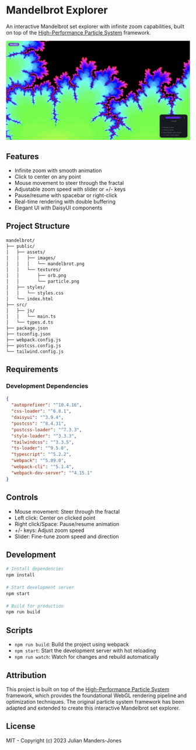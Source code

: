 # Mandelbrot Explorer

An interactive Mandelbrot set explorer with infinite zoom capabilities, built on top of the [High-Performance Particle System](https://github.com/iteacher/particle-system) framework.

![Mandelbrot Explorer](public/assets/images/mandelbrot.png)

## Features

- Infinite zoom with smooth animation
- Click to center on any point
- Mouse movement to steer through the fractal
- Adjustable zoom speed with slider or +/- keys
- Pause/resume with spacebar or right-click
- Real-time rendering with double buffering
- Elegant UI with DaisyUI components

## Project Structure

```
mandelbrot/
├── public/
│   ├── assets/
│   │   ├── images/
│   │   │   └── mandelbrot.png
│   │   └── textures/
│   │       ├── orb.png
│   │       └── particle.png
│   ├── styles/
│   │   └── styles.css
│   └── index.html
├── src/
│   ├── js/
│   │   └── main.ts
│   └── types.d.ts
├── package.json
├── tsconfig.json
├── webpack.config.js
├── postcss.config.js
└── tailwind.config.js
```

## Requirements

### Development Dependencies
```json
{
  "autoprefixer": "^10.4.16",
  "css-loader": "^6.8.1",
  "daisyui": "^3.9.4",
  "postcss": "^8.4.31",
  "postcss-loader": "^7.3.3",
  "style-loader": "^3.3.3",
  "tailwindcss": "^3.3.5",
  "ts-loader": "^9.5.0",
  "typescript": "^5.2.2",
  "webpack": "^5.89.0",
  "webpack-cli": "^5.1.4",
  "webpack-dev-server": "^4.15.1"
}
```

## Controls

- Mouse movement: Steer through the fractal
- Left click: Center on clicked point
- Right click/Space: Pause/resume animation
- +/- keys: Adjust zoom speed
- Slider: Fine-tune zoom speed and direction

## Development

```bash
# Install dependencies
npm install

# Start development server
npm start

# Build for production
npm run build
```

## Scripts

- `npm run build`: Build the project using webpack
- `npm start`: Start the development server with hot reloading
- `npm run watch`: Watch for changes and rebuild automatically

## Attribution

This project is built on top of the [High-Performance Particle System](https://github.com/iteacher/particle-system) framework, which provides the foundational WebGL rendering pipeline and optimization techniques. The original particle system framework has been adapted and extended to create this interactive Mandelbrot set explorer.

## License

MIT - Copyright (c) 2023 Julian Manders-Jones
